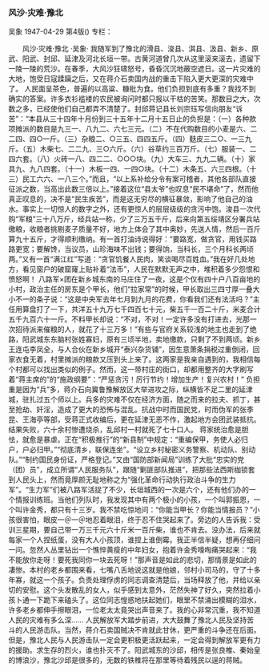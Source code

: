 ### 风沙·灾难·豫北
吴象
1947-04-29
第4版()
专栏：

　　风沙·灾难·豫北
    ·吴象·
    我随军到了豫北的滑县、浚县、淇县、汲县、新乡、原武、阳武、封邱、延津及河北长垣一带。古黄河道曾几次从这里滚来滚去，遗留下一陵一陵的荒沙。在春季，大风沙狂啸怒号，昏昏沉沉地蔽空遮日。这一片灾难的大地，饱受日寇蹂躏之后，又在蒋介石卖国内战的重击下陷入更大更深的灾难中了。
    人民面呈茶色，普遍的以高粱、糠秕为食。他们负担到底有多重？我找不到确实的答案。许多衣衫褴褛的农民被询问时都只报以干枯的苦笑。那数目之大，次数之多，已经使他们自己都弄不清楚了。封邱蒋记县长刘宗珏写信向朋友“诉苦”：“本县从三十四年十月份到三十五年十二月十五日止的负担是：（一）各种款项摊派的数目是九三一、八九二、六七三元。（二）不在代购数目的小麦是六、二二四、四○一斤。（三）杂粮二、○三五、四四五斤。（四）麸皮三二○、一三九斤。（五）木柴七、二二九、三○六斤。（六）谷草约三百万斤。（七）服装一、二四六套。（八）火砖一八、四二二、○○○块。（九）大车三、九九二辆。（十）家具九、九八四套。（十一）木板一四、一四○块。（十二）木条五、六三四根。（十三）民工六六、一八三个。”而且，“以上系补给分令有案可稽者，其他各部队直接征派之数，当高出此数三倍以上。”接着这位“县太爷”也叹息“民不堪命”了，然而他真正叹息的，决不是“民生疾苦”，而是这无穷尽的横征暴敛，影响了他自己的油水。事实上一切惊人的数字之外，还有更惊人的层层级级的贪污中饱。浚县一次代购“军粮”三十八万斤，经兵站一称，少了三万五千斤，后来向第五绥靖区分署兵站缴粮，收粮者挑剔麦子质量不好，地方上体会了其中奥妙，先送人情，然后一百斤算九十五斤，才得顺利缴纳。有一首打油诗说得好：“要路宽，做贪官，用钱买路路更宽；要解馋，当议员，山珍海味不出钱；要得饷，当科长，三个月科长两顷两。”又有一首“满江红”写道：“贪官饥餐人民肉，笑谈喝尽百姓血。”我在好几处地方，看见窗户的破窟窿上贴补着“法币”，人民在默默无声之中，堆积着多少怨恨和愤怒啊！
    八路军×团在新乡城东南的马庄住了一夜，这是个仅有四十户八百亩地的小村，政治主任的房东是个甲长，他们“拉家常”的时候，甲长取出三四寸厚一叠大小不一的条子说：“这是中央军去年七月到九月的花费，你看我们还有法活吗？”主任用算盘打了一下，共洋五十九万七千四百七十元，柴五千一百二十斤，米麦合计五千九百六十一斤。不料甲长却说：“不对，不对！一定许多没有打进去，光那一次招待派来催粮的人，就花了十三万多！”有些与官府关系较浅的地主也走到了绝路，阳武城东东脑村张姓寡妇，原有三顷半地，卖地缴款，只剩了不到两顷。新乡王连屯李凤全，与人合伙在新乡城开“泰兴杂货铺”，因生意萧条捐税过重倒闭，回家衣食无着，村里摊派的粮款又压到头上来了。这两家是我亲自遇到的，我相信每个村都可以找出类似的例子。然而，这一带村庄的街口，却都用整齐的大字刷写着“蒋主席的”的“施政纲要”：“严惩贪污！厉行节约！增加生产！复兴农村！”
    负担重是因为“兵”多，蒋介石向冀鲁豫解放区大举进攻之际，纵横皆不足二里的延津城，驻扎过五个师以上。兵多的灾难不仅在经济方面，随之而来的拉夫、抓丁，甚至抢劫、奸淫，造成了更大的恐怖与混乱。抗战中时而国民党，时而伪军的张季昆、王海亭等部，受蒋正式收编后，更在延津无恶不作，激起地方会团武装抵抗。结果失败，六十余村惨遭烧杀，乱邱村一村就死了七十口人。
    蒋家统治愈是胆怯，就愈是暴虐。正在“积极推行”的“新县制”中规定：“重编保甲，务使人必归户，户必归甲。”“彻底清乡，联保连坐”。“设立乡村秘密义务警察、机动队、别动队。”“制约国民身份证，严格登记。”又由“国防部新闻局”训练了大批“忠实的党（团）员”，成立所谓“人民服务队”，跟随“剿匪部队推进”，把那些法西斯枷锁套到人民头上，然而竟厚颜无耻地称之为“强化革命行动执行政治斗争的生力军”。“生力军”们被八路军活捉了不少，长垣城西的一次是六个，还有他们办的一个情报训练班。当他们列队时，我发现其中有两个极小的小孩，一个叫郭振恩，一个叫许金秀，都只有十三岁。我不禁吃惊地问：“你能当甲长？你能当情报员？”小孩很害怕，眼皮一＠一＠地忍着眼泪，终于忍不住哭起来了。旁边的人告诉我：受训三星期，要自己带一万三千元六十斤米一百斤柴，谁也不肯去。没办法，后来就每家一个人捏纸蛋，没有大人小孩顶，谁捏上谁倒霉。我正半信半疑，想再仔细问一问。忽然人丛里钻出一个憔悴黄瘦的中年妇女，抱着许金秀嚎啕痛哭起来：“我不能放你走呀！要死我同你一块去死呀！”那声音是如此的悲切，那情景是如此的凄惨。本村的老乡都围来看，七嘴八舌地说这就是他娘，邻村小司马的，守了十多年寡，就这一个孩子。负责处理俘虏的同志调查清楚后，当场释放了他，并给以亲切的安慰。这个头发散乱的女人，似乎感到太意外，茫然失神了好久，突然拉着小孩卜通一下跪下来磕头了。这位同志惶惑地扶起她们，眼里不禁涌出模糊的泪水，许多老乡都伸手擦眼泪，一位老太太竟哭出声音来了。我的心非常沉重，我不知道人民的灾难有多么深……
    人民解放军大踏步前进，大大鼓舞了豫北人民及坚持苦斗的人民游击队。当然，蒋介石卖国贼决不肯就此甘休，更严重的斗争还在后面。但是，豫北人民与人民游击队一定会更积极更活跃起来，一定会得到解放军更有力的援助。求生存的烈火，谁也扑灭不了。阳武城东的沙邱，相传是张良椎、秦始皇的博浪沙，豫北沙邱是很多的，无数的铁椎将在那里等待着残民以逞的蒋贼。    
